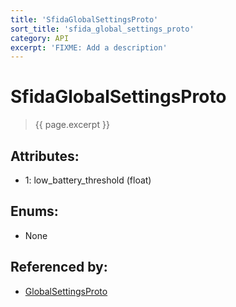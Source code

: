 ```yaml
---
title: 'SfidaGlobalSettingsProto'
sort_title: 'sfida_global_settings_proto'
category: API
excerpt: 'FIXME: Add a description'
---
```


[comment]: <> (THIS PART IS GENERATED - AKA DON'T EDIT THIS PART MANUALLY)

# SfidaGlobalSettingsProto

> {{ page.excerpt }}

## Attributes:

- 1: low_battery_threshold (float)

## Enums:

- None

## Referenced by:

- [GlobalSettingsProto](../GlobalSettingsProto/)

[comment]: <> (YOU CAN EDIT AFTER THIS)
